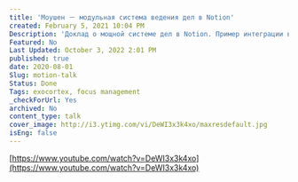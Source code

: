 ```yaml
---
title: 'Моушен － модульная система ведения дел в Notion'
created: February 5, 2021 10:04 PM
Description: 'Доклад о мощной системе дел в Notion. Пример интеграции в один инструмент: задач, проектов, спринтов, дневников, базы знаний, календаря и прочих штук.'
Featured: No
Last Updated: October 3, 2022 2:01 PM
published: true
date: 2020-08-01
Slug: motion-talk
Status: Done
Tags: exocortex, focus management
_checkForUrl: Yes
archived: No
content_type: talk
cover_image: http://i3.ytimg.com/vi/DeWI3x3k4xo/maxresdefault.jpg
isEng: false
---
```


[https://www.youtube.com/watch?v=DeWI3x3k4xo](https://www.youtube.com/watch?v=DeWI3x3k4xo)